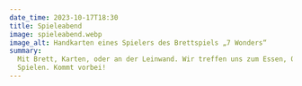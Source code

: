 ```yaml
---
date_time: 2023-10-17T18:30
title: Spieleabend
image: spieleabend.webp
image_alt: Handkarten eines Spielers des Brettspiels „7 Wonders“
summary:
  Mit Brett, Karten, oder an der Leinwand. Wir treffen uns zum Essen, Quatschen, und natürlich
  Spielen. Kommt vorbei!
---
```

